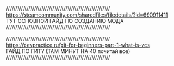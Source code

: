 ////////////////////////////////////////////////////////                      
https://steamcommunity.com/sharedfiles/filedetails/?id=690911411             
ТУТ ОСНОВНОЙ ГАЙД ПО СОЗДАНИЮ МОДА                      
////////////////////////////////////////////////////////

////////////////////////////////////////////////////////            
https://devpractice.ru/git-for-beginners-part-1-what-is-vcs                    
ГАЙД ПО ГИТУ (ТАМ МИНУТ НА 40 почитай все)                  
////////////////////////////////////////////////////////
